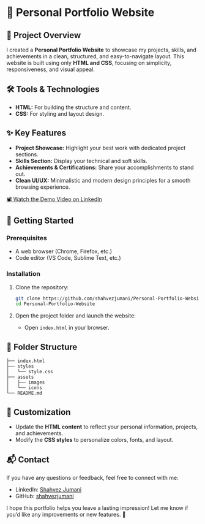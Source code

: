 # 🎨 Personal Portfolio Website

## 📘 Project Overview
I created a **Personal Portfolio Website** to showcase my projects, skills, and achievements in a clean, structured, and easy-to-navigate layout. This website is built using only **HTML and CSS**, focusing on simplicity, responsiveness, and visual appeal.

## 🛠️ Tools & Technologies
- **HTML:** For building the structure and content.
- **CSS:** For styling and layout design.

## ✨ Key Features
- **Project Showcase:** Highlight your best work with dedicated project sections.
- **Skills Section:** Display your technical and soft skills.
- **Achievements & Certifications:** Share your accomplishments to stand out.
- **Clean UI/UX:** Minimalistic and modern design principles for a smooth browsing experience.

[📽️ Watch the Demo Video on LinkedIn](https://www.linkedin.com/posts/shahvez-jumani_portfolio-webdevelopment-html-activity-7214983834914742272-wN66?utm_source=share&utm_medium=member_desktop&rcm=ACoAADnd2OYB1n0TfQB8ltq5Xlw3livNWiEtqT4)


## 🚀 Getting Started

### Prerequisites
- A web browser (Chrome, Firefox, etc.)
- Code editor (VS Code, Sublime Text, etc.)

### Installation
1. Clone the repository:
   ```bash
   git clone https://github.com/shahvezjumani/Personal-Portfolio-Website/
   cd Personal-Portfolio-Website
   ```

2. Open the project folder and launch the website:
   - Open `index.html` in your browser.

## 📂 Folder Structure
```
├── index.html
├── styles
│   └── style.css
├── assets
│   ├── images
│   └── icons
└── README.md
```

## 🎯 Customization
- Update the **HTML content** to reflect your personal information, projects, and achievements.
- Modify the **CSS styles** to personalize colors, fonts, and layout.

## 📬 Contact
If you have any questions or feedback, feel free to connect with me:
- LinkedIn: [Shahvez Jumani](https://www.linkedin.com/in/shahvez-jumani/)
- GitHub: [shahvezjumani](https://github.com/shahvezjumani)

I hope this portfolio helps you leave a lasting impression! Let me know if you’d like any improvements or new features. 🚀


